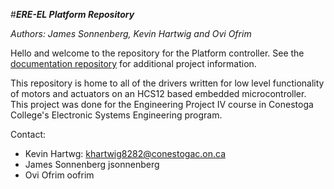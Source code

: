 #__*ERE-EL Platform Repository*__

*Authors: James Sonnenberg, Kevin Hartwig and Ovi Ofrim*

Hello and welcome to the repository for the Platform controller.  See the [documentation repository](https://github.com/oovi77/Robot-Documentation-) for additional project information. 

This repository is home to all of the drivers written for low level functionality of motors and actuators on an HCS12 based embedded microcontroller.  This project was done for the Engineering Project IV course in Conestoga College's Electronic Systems Engineering program.

Contact: 

* Kevin Hartwg:       khartwig8282@conestogac.on.ca
* James Sonnenberg    jsonnenberg
* Ovi Ofrim           oofrim
